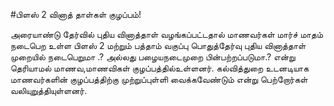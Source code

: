 #பிளஸ் 2 வினாத் தாள்கள் குழப்பம்! 

அரையாண்டு தேர்வில் புதிய வினாத்தாள் வழங்கப்பட்டதால் மாணவர்கள் மார்ச் மாதம் நடைபெற உள்ள பிளஸ் 2 மற்றும் பத்தாம் வகுப்பு பொதுத்தேர்வு புதிய வினாத்தாள் முறையில் நடைபெறுமா .? அல்லது பழையநடைமுறை பின்பற்றப்படுமா.? என்று தெரியாமல் மாணவ,மாணவிகள் குழப்பத்தில்உள்ளனர். கல்வித்துறை உடனடியாக மாணவர்களின் குழப்பத்திற்கு முற்றுப்புள்ளி வைக்கவேண்டும் என்று பெற்றோர்கள் வலியுறுத்தியுள்ளனர். 
